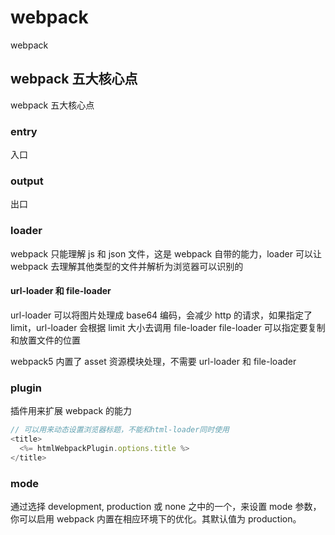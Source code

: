 # webpack

webpack

## webpack 五大核心点

webpack 五大核心点

### entry

入口

### output

出口

### loader

webpack 只能理解 js 和 json 文件，这是 webpack 自带的能力，loader 可以让 webpack 去理解其他类型的文件并解析为浏览器可以识别的

#### url-loader 和 file-loader

url-loader 可以将图片处理成 base64 编码，会减少 http 的请求，如果指定了 limit，url-loader 会根据 limit 大小去调用 file-loader
file-loader 可以指定要复制和放置文件的位置

webpack5 内置了 asset 资源模块处理，不需要 url-loader 和 file-loader

### plugin

插件用来扩展 webpack 的能力

```js
// 可以用来动态设置浏览器标题，不能和html-loader同时使用
<title>
  <%= htmlWebpackPlugin.options.title %>
</title>
```


### mode

通过选择 development, production 或 none 之中的一个，来设置 mode 参数，你可以启用 webpack 内置在相应环境下的优化。其默认值为 production。
